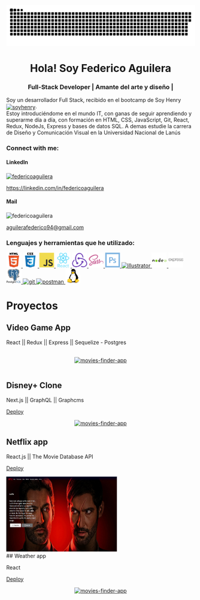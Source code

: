 
<div>
  <img src="https://github.com/Pepyn0/Pepyn0/raw/output/github-contribution-grid-snake.svg" alt="snake"></center>
</div>

<h1 align="center">Hola! Soy Federico Aguilera</h1>
<h3 align="center">Full-Stack Developer | Amante del arte y diseño |</h3>
<p>Soy un desarrollador Full Stack, recibido en el bootcamp de Soy Henry <a href="https://www.soyhenry.com/" target="blank"><img align="center" src="https://database.contxto.com/Uploads/henry1584471565.png" alt="soyhenry" height="30" width="30" /></a>. <br/>
Estoy introduciéndome en el mundo IT, con ganas de seguir aprendiendo y superarme día a día, con formación en HTML, CSS, JavaScript, Git, React, Redux, NodeJs, Express y bases de datos SQL. A demas estudie la carrera de Diseño y Comunicación Visual en la Universidad Nacional de Lanús</p>


<h3 align="left">Connect with me:</h3>

<h4 aling="left">LinkedIn</h4>
<p align="left">
<a href="https://linkedin.com/in/federicoaguilera" target="blank"><img align="center" src="https://raw.githubusercontent.com/rahuldkjain/github-profile-readme-generator/master/src/images/icons/Social/linked-in-alt.svg" alt="federicoaguilera" height="30" width="40" /></a>
</p>
<a href="https://linkedin.com/in/federicoaguilera">https://linkedin.com/in/federicoaguilera</a>

<h4 aling="left">Mail</h4>
<img align="center" src="https://cdn.icon-icons.com/icons2/2631/PNG/512/gmail_new_logo_icon_159149.png" alt="federicoaguilera" height="30" width="30" />
</p>
<a href="mailto:aguilerafederico94@gmail.com">aguilerafederico94@gmail.com</a>







<h3 align="left">Lenguajes y herramientas que he utilizado:</h3>
<p align="left">
  <a href="https://www.w3.org/html/" target="_blank">
    <img
      src="https://raw.githubusercontent.com/devicons/devicon/master/icons/html5/html5-original-wordmark.svg"
      alt="html5"
      width="40"
      height="40"
    />
  </a>
  <a href="https://www.w3schools.com/css/" target="_blank">
    <img
      src="https://raw.githubusercontent.com/devicons/devicon/master/icons/css3/css3-original-wordmark.svg"
      alt="css3"
      width="40"
      height="40"
    />
  </a>
  <a
    href="https://developer.mozilla.org/en-US/docs/Web/JavaScript"
    target="_blank"
  >
    <img
      src="https://raw.githubusercontent.com/devicons/devicon/master/icons/javascript/javascript-original.svg"
      alt="javascript"
      width="40"
      height="40"
    />
  </a>
  <a href="https://reactjs.org/" target="_blank">
    <img
      src="https://raw.githubusercontent.com/devicons/devicon/master/icons/react/react-original-wordmark.svg"
      alt="react"
      width="40"
      height="40"
    />
  </a>

  <a href="https://redux.js.org" target="_blank">
    <img
      src="https://raw.githubusercontent.com/devicons/devicon/master/icons/redux/redux-original.svg"
      alt="redux"
      width="40"
      height="40"
    />
  </a>
  <a href="https://sass-lang.com" target="_blank">
    <img
      src="https://raw.githubusercontent.com/devicons/devicon/master/icons/sass/sass-original.svg"
      alt="sass"
      width="40"
      height="40"
    />
  </a>
  
  <a href="https://www.photoshop.com/en" target="_blank">
    <img
      src="https://raw.githubusercontent.com/devicons/devicon/master/icons/photoshop/photoshop-line.svg"
      alt="photoshop"
      width="40"
      height="40"
    />
  </a>
  <a href="https://www.adobe.com/in/products/illustrator.html" target="_blank">
    <img
      src="https://www.vectorlogo.zone/logos/adobe_illustrator/adobe_illustrator-icon.svg"
      alt="illustrator"
      width="40"
      height="40"
    />
  </a>
 
  <a href="https://nodejs.org" target="_blank">
    <img
      src="https://raw.githubusercontent.com/devicons/devicon/master/icons/nodejs/nodejs-original-wordmark.svg"
      alt="nodejs"
      width="40"
      height="40"
    />
  </a>

  <a href="https://expressjs.com" target="_blank">
    <img
      src="https://raw.githubusercontent.com/devicons/devicon/master/icons/express/express-original-wordmark.svg"
      alt="express"
      width="40"
      height="40"
    />
  </a>
  <a href="https://www.postgresql.org" target="_blank">
    <img
      src="https://raw.githubusercontent.com/devicons/devicon/master/icons/postgresql/postgresql-original-wordmark.svg"
      alt="postgresql"
      width="40"
      height="40"
    />
  </a>

  <a href="https://git-scm.com/" target="_blank">
    <img
      src="https://www.vectorlogo.zone/logos/git-scm/git-scm-icon.svg"
      alt="git"
      width="40"
      height="40"
    />
  </a>

  <a href="https://postman.com" target="_blank">
    <img
      src="https://www.vectorlogo.zone/logos/getpostman/getpostman-icon.svg"
      alt="postman"
      width="40"
      height="40"
    />
  </a>
  <a href="https://www.linux.org/" target="_blank">
    <img
      src="https://raw.githubusercontent.com/devicons/devicon/master/icons/linux/linux-original.svg"
      alt="linux"
      width="40"
      height="40"
    />
  </a>
</p>


# Proyectos


## Video Game App
<p> React || Redux || Express ||  Sequelize - Postgres</p>
</br>
<div align='center'>
<a href="https://github.com/Fedeaguilera94/PI-VIDEOGAMES"><img width="296" height="190" alt="movies-finder-app" src="https://media.giphy.com/media/oDFgcIDzmRDw5xNAZQ/giphy.gif"/></a>
</div>
</br>

## Disney+ Clone
<p>Next.js || GraphQL || Graphcms </p>

<a href="https://disney-clone-next-js.vercel.app/">
<p>Deploy</p> 
</a>


<div align='center'>
  <a href ="https://github.com/Fedeaguilera94/disney-clone-nextJs" > 
<img width="296" height="190" alt="movies-finder-app" src="https://media.giphy.com/media/ULqw1PCApXeQ4lpnCW/giphy.gif"/>
  </a>
</div>

## Netflix app

<p>React.js || The Movie Database API</p>
<a href="https://netflix-interface-coral.vercel.app/">
  <p>Deploy </p>
  </a>
  <div aling="center">
  <a href="https://github.com/Fedeaguilera94/challenge-frontend-netflix">
 <img width="296" height="200" alt="Netflix app" src="https://github.com/Fedeaguilera94/challenge-frontend-netflix/blob/main/Random-movie.png"/>
  </a>
</div>
## Weather app
<p>React</p>

<a href="https://climate-app-beige.vercel.app/">
<p>Deploy </p>
  </a>
<div align='center'>
<a href="https://github.com/Fedeaguilera94/climate-app"><img width="296" height="190" alt="movies-finder-app" src="https://media.giphy.com/media/CUrFZaJTDzG5inQsv8/giphy.gif"/></a>
</div>
